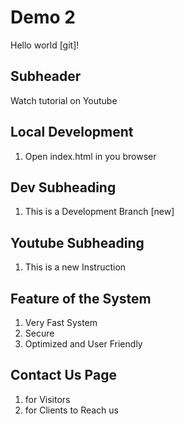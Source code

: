# Demo 2

Hello world [git]!

## Subheader

Watch tutorial on Youtube

## Local Development

1. Open index.html in you browser

## Dev Subheading

1. This is a Development Branch [new]

## Youtube Subheading

1. This is a new Instruction

## Feature of the System

1. Very Fast System
2. Secure
3. Optimized and User Friendly

## Contact Us Page

1. for Visitors
2. for Clients to Reach us